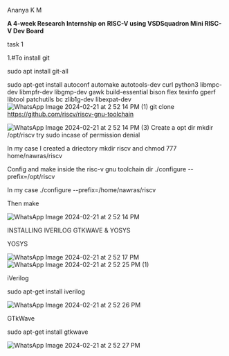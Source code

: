 Ananya K M</p>
**A 4-week Research Internship on RISC-V using VSDSquadron Mini RISC-V Dev Board**</p>

task 1</p>
1.#To install git </p> sudo apt install git-all</p>
sudo apt-get install autoconf automake autotools-dev curl python3 libmpc-dev libmpfr-dev libgmp-dev gawk build-essential bison flex texinfo gperf libtool patchutils bc zlib1g-dev libexpat-dev 
![WhatsApp Image 2024-02-21 at 2 52 14 PM (1)](https://github.com/Ananya-KM/Ananya-KM/assets/160317297/7bdb07fa-2027-4bff-ace5-199552eb6984)
 git clone https://github.com/riscv/riscv-gnu-toolchain</p>
 ![WhatsApp Image 2024-02-21 at 2 52 14 PM (3)](https://github.com/Ananya-KM/Ananya-KM/assets/160317297/9412c67c-b04f-4200-a6ae-455e8bfdcfab)
 Create a opt dir
mkdir /opt/riscv try sudo incase of permission denial

In my case I created a driectory mkdir riscv and chmod 777 home/nawras/riscv

Config and make inside the risc-v gnu toolchain dir
./configure --prefix=/opt/riscv

In my case ./configure --prefix=/home/nawras/riscv

Then make </p>
![WhatsApp Image 2024-02-21 at 2 52 14 PM](https://github.com/Ananya-KM/Ananya-KM/assets/160317297/be231609-945a-43a8-9cb8-250138af59c2)


INSTALLING IVERILOG GTKWAVE & YOSYS</p>
YOSYS</p>

![WhatsApp Image 2024-02-21 at 2 52 17 PM](https://github.com/Ananya-KM/Ananya-KM/assets/160317297/cd901b86-4a4f-49e1-a564-378d9329c4e9)
![WhatsApp Image 2024-02-21 at 2 52 25 PM (1)](https://github.com/Ananya-KM/Ananya-KM/assets/160317297/14b3f301-8022-443f-99b5-420e6c5dd429)

iVerilog</p>
sudo apt-get install iverilog</p>
![WhatsApp Image 2024-02-21 at 2 52 26 PM](https://github.com/Ananya-KM/Ananya-KM/assets/160317297/f874e977-c3d6-44ff-83bf-db344f212b0a)

GTkWave</p>
sudo apt-get install gtkwave

![WhatsApp Image 2024-02-21 at 2 52 27 PM](https://github.com/Ananya-KM/Ananya-KM/assets/160317297/54b2d75b-41a5-465e-b04c-38d4b8899f5c)



